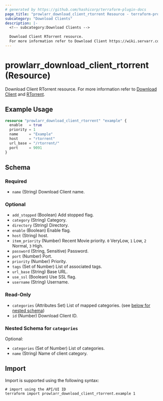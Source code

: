 ```yaml
---
# generated by https://github.com/hashicorp/terraform-plugin-docs
page_title: "prowlarr_download_client_rtorrent Resource - terraform-provider-prowlarr"
subcategory: "Download Clients"
description: |-
  <!-- subcategory:Download Clients -->
  
  Download Client RTorrent resource.
  For more information refer to Download Client https://wiki.servarr.com/prowlarr/settings#download-clients and RTorrent https://wiki.servarr.com/prowlarr/supported#rtorrent.
---
```


# prowlarr_download_client_rtorrent (Resource)

<!-- subcategory:Download Clients -->
Download Client RTorrent resource.
For more information refer to [Download Client](https://wiki.servarr.com/prowlarr/settings#download-clients) and [RTorrent](https://wiki.servarr.com/prowlarr/supported#rtorrent).

## Example Usage

```terraform
resource "prowlarr_download_client_rtorrent" "example" {
  enable   = true
  priority = 1
  name     = "Example"
  host     = "rtorrent"
  url_base = "/rtorrent/"
  port     = 9091
}
```

<!-- schema generated by tfplugindocs -->
## Schema

### Required

- `name` (String) Download Client name.

### Optional

- `add_stopped` (Boolean) Add stopped flag.
- `category` (String) Category.
- `directory` (String) Directory.
- `enable` (Boolean) Enable flag.
- `host` (String) host.
- `item_priority` (Number) Recent Movie priority. `0` VeryLow, `1` Low, `2` Normal, `3` High.
- `password` (String, Sensitive) Password.
- `port` (Number) Port.
- `priority` (Number) Priority.
- `tags` (Set of Number) List of associated tags.
- `url_base` (String) Base URL.
- `use_ssl` (Boolean) Use SSL flag.
- `username` (String) Username.

### Read-Only

- `categories` (Attributes Set) List of mapped categories. (see [below for nested schema](#nestedatt--categories))
- `id` (Number) Download Client ID.

<a id="nestedatt--categories"></a>
### Nested Schema for `categories`

Optional:

- `categories` (Set of Number) List of categories.
- `name` (String) Name of client category.

## Import

Import is supported using the following syntax:

```shell
# import using the API/UI ID
terraform import prowlarr_download_client_rtorrent.example 1
```

